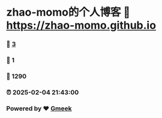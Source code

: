 # zhao-momo的个人博客 :link: https://zhao-momo.github.io 
### :page_facing_up: [3](https://zhao-momo.github.io/tag.html) 
### :speech_balloon: 1 
### :hibiscus: 1290 
### :alarm_clock: 2025-02-04 21:43:00 
### Powered by :heart: [Gmeek](https://github.com/Meekdai/Gmeek)
